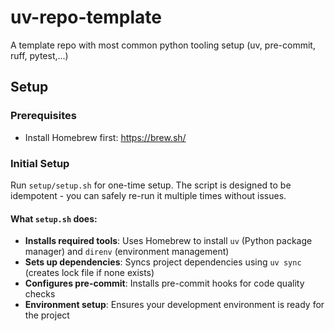 # uv-repo-template

A template repo with most common python tooling setup (uv, pre-commit, ruff, pytest,...)

## Setup

### Prerequisites

- Install Homebrew first: <https://brew.sh/>

### Initial Setup

Run `setup/setup.sh` for one-time setup. The script is designed to be idempotent - you can safely re-run it multiple times without issues.

#### What `setup.sh` does:

- **Installs required tools**: Uses Homebrew to install `uv` (Python package manager) and `direnv` (environment management)
- **Sets up dependencies**: Syncs project dependencies using `uv sync` (creates lock file if none exists)
- **Configures pre-commit**: Installs pre-commit hooks for code quality checks
- **Environment setup**: Ensures your development environment is ready for the project
